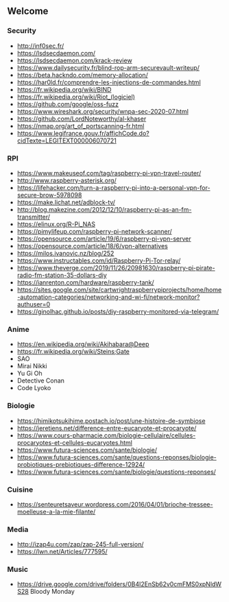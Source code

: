 ## Welcome

### Security

- http://inf0sec.fr/
- https://lsdsecdaemon.com/
- https://lsdsecdaemon.com/krack-review
- https://www.dailysecurity.fr/blind-rop-arm-securevault-writeup/
- https://beta.hackndo.com/memory-allocation/
- https://har0ld.fr/comprendre-les-injections-de-commandes.html
- https://fr.wikipedia.org/wiki/BIND
- https://fr.wikipedia.org/wiki/Riot_(logiciel)
- https://github.com/google/oss-fuzz
- https://www.wireshark.org/security/wnpa-sec-2020-07.html
- https://github.com/LordNoteworthy/al-khaser
- https://nmap.org/art_of_portscanning-fr.html
- https://www.legifrance.gouv.fr/affichCode.do?cidTexte=LEGITEXT000006070721

### RPI

- https://www.makeuseof.com/tag/raspberry-pi-vpn-travel-router/
- http://www.raspberry-asterisk.org/
- https://lifehacker.com/turn-a-raspberry-pi-into-a-personal-vpn-for-secure-brow-5978098
- https://make.lichat.net/adblock-tv/
- http://blog.makezine.com/2012/12/10/raspberry-pi-as-an-fm-transmitter/
- https://elinux.org/R-Pi_NAS
- https://pimylifeup.com/raspberry-pi-network-scanner/
- https://opensource.com/article/19/6/raspberry-pi-vpn-server
- https://opensource.com/article/18/6/vpn-alternatives
- https://milos.ivanovic.nz/blog/252
- https://www.instructables.com/id/Raspberry-Pi-Tor-relay/
- https://www.theverge.com/2019/11/26/20981630/raspberry-pi-pirate-radio-fm-station-35-dollars-diy
- https://ianrenton.com/hardware/raspberry-tank/
- https://sites.google.com/site/cartwrightraspberrypiprojects/home/home-automation-categories/networking-and-wi-fi/network-monitor?authuser=0
- https://ginolhac.github.io/posts/diy-raspberry-monitored-via-telegram/

### Anime

- https://en.wikipedia.org/wiki/Akihabara@Deep
- https://fr.wikipedia.org/wiki/Steins;Gate
- SAO
- Mirai Nikki
- Yu Gi Oh
- Detective Conan
- Code Lyoko

### Biologie

- https://himikotsukihime.postach.io/post/une-histoire-de-symbiose
- https://jeretiens.net/difference-entre-eucaryote-et-procaryote/
- https://www.cours-pharmacie.com/biologie-cellulaire/cellules-procaryotes-et-cellules-eucaryotes.html
- https://www.futura-sciences.com/sante/biologie/
- https://www.futura-sciences.com/sante/questions-reponses/biologie-probiotiques-prebiotiques-difference-12924/
- https://www.futura-sciences.com/sante/biologie/questions-reponses/

### Cuisine

- https://senteuretsaveur.wordpress.com/2016/04/01/brioche-tressee-moelleuse-a-la-mie-filante/

### Media

- http://izap4u.com/zap/zap-245-full-version/
- https://lwn.net/Articles/777595/

### Music

- https://drive.google.com/drive/folders/0B4I2EnSb62v0cmFMS0xpNldWS28 Bloody Monday
